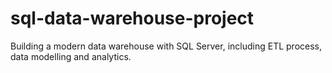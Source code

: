 # sql-data-warehouse-project
Building a modern data warehouse with SQL Server, including ETL process, data modelling and analytics.
